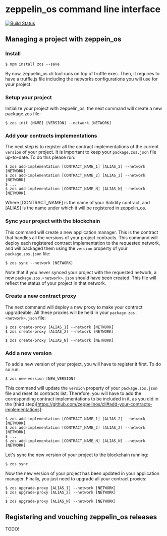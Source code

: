 # zeppelin_os command line interface
[![Build Status](https://travis-ci.org/zeppelinos/cli.svg?branch=master)](https://travis-ci.org/zeppelinos/cli)

## Managing a project with zeppein_os

### Install

```
$ npm install zos --save
```

By now, zeppelin_os cli tool runs on top of truffle exec. Then, it requires to have a truffle.js file including the
networks configurations you will use for your project. 

### Setup your project 

Initialize your project with zeppelin_os, the next command will create a new package.zos file:

```
$ zos init [NAME] [VERSION] --network [NETWORK]
```

### Add your contracts implementations

The next step is to register all the contract implementations of the current `version` of your project. It is important
to keep your `package.zos.json` file up-to-date. To do this please run:  

```
$ zos add-implementation [CONTRACT_NAME_1] [ALIAS_2] --network [NETWORK]
$ zos add-implementation [CONTRACT_NAME_2] [ALIAS_2] --network [NETWORK]
$ ...
$ zos add-implementation [CONTRACT_NAME_N] [ALIAS_N] --network [NETWORK]
```

Where [CONTRACT_NAME] is the name of your Solidity contract, and [ALIAS] is the name under which it will be registered 
in zeppelin_os. 

### Sync your project with the blockchain 

This command will create a new application manager. This is the contract that handles all the versions of your project
contracts. This command will deploy each registered contract implementation to the requested network, and will packaged
them using the `version` property of your `package.zos.json` file:

```
$ zos sync --network [NETWORK]
```

Note that if you never synced your project with the requested network, a new `package.zos.<network>.json` should have
been created. This file will reflect the status of your project in that network.

### Create a new contract proxy 

The next command will deploy a new proxy to make your contract upgradeable. All these proxies will be held in your 
`package.zos.<network>.json` file:

```
$ zos create-proxy [ALIAS_1] --network [NETWORK]
$ zos create-proxy [ALIAS_2] --network [NETWORK]
...
$ zos create-proxy [ALIAS_N] --network [NETWORK]
``` 

### Add a new version 

To add a new version of your project, you will have to register it first. To do so run:
```
$ zos new-version [NEW_VERSION]
```

This command will update the `version` property of your `package.zos.json` file and reset its contracts list. 
Therefore, you will have to add the corresponding contract implementations to be included in it, as you did in the 
(third step)[https://github.com/zeppelinos/cli#add-your-contracts-implementations]:

```
$ zos add-implementation [CONTRACT_NAME_1] [ALIAS_2] --network [NETWORK]
$ zos add-implementation [CONTRACT_NAME_2] [ALIAS_2] --network [NETWORK]
$ ...
$ zos add-implementation [CONTRACT_NAME_N] [ALIAS_N] --network [NETWORK]
```

Let's sync the new version of your project to the blockchain running: 

```
$ zos sync
```

Now the new version of your project has been updated in your application manager. Finally, you just need to upgrade 
all your contract proxies: 

```
$ zos upgrade-proxy [ALIAS_1] --network [NETWORK]
$ zos upgrade-proxy [ALIAS_2] --network [NETWORK]
...
$ zos upgrade-proxy [ALIAS_N] --network [NETWORK]
```

## Registering and vouching zeppelin_os releases
TODO!

